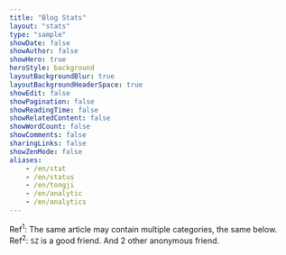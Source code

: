 ```yaml
---
title: "Blog Stats"
layout: "stats"
type: "sample"
showDate: false
showAuthor: false
showHero: true
heroStyle: background
layoutBackgroundBlur: true
layoutBackgroundHeaderSpace: true
showEdit: false
showPagination: false
showReadingTime: false
showRelatedContent: false
showWordCount: false
showComments: false
sharingLinks: false
showZenMode: false
aliases:
    - /en/stat
    - /en/status
    - /en/tongji
    - /en/analytic
    - /en/analytics
---
```


Ref<sup>1</sup>: The same article may contain multiple categories, the same below.
Ref<sup>2</sup>: `SZ` is a good friend. And 2 other anonymous friend.
